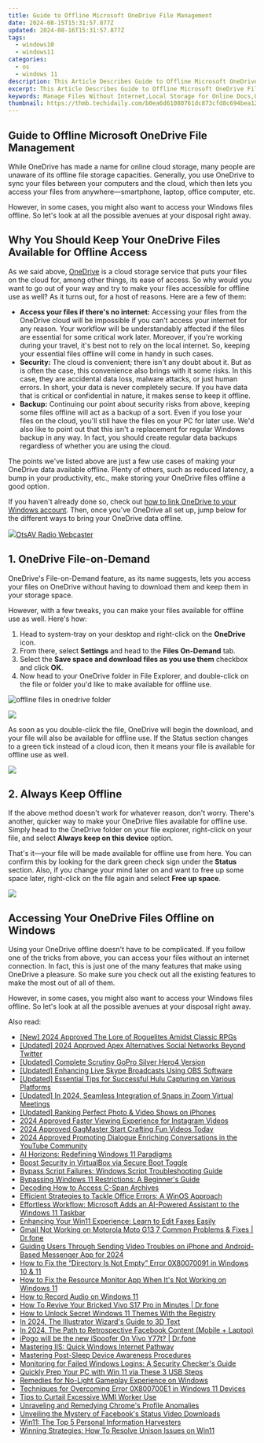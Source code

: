 ```yaml
---
title: Guide to Offline Microsoft OneDrive File Management
date: 2024-08-15T15:31:57.877Z
updated: 2024-08-16T15:31:57.877Z
tags:
  - windows10
  - windows11
categories:
  - os
  - windows 11
description: This Article Describes Guide to Offline Microsoft OneDrive File Management
excerpt: This Article Describes Guide to Offline Microsoft OneDrive File Management
keywords: Manage Files Without Internet,Local Storage for Online Docs,Offline Microsoft Office Sync,OneDrive Backup Alternatives,File Management Offline,Non-Net File Access Guide,Storing Doc's Offline Easily
thumbnail: https://thmb.techidaily.com/b0ea6d61080761dc873cfd8c694bea1246e45e087ea28aa28a47640ed6e89f83.jpg
---
```


## Guide to Offline Microsoft OneDrive File Management

 While OneDrive has made a name for online cloud storage, many people are unaware of its offline file storage capacities. Generally, you use OneDrive to sync your files between your computers and the cloud, which then lets you access your files from anywhere—smartphone, laptop, office computer, etc.

 However, in some cases, you might also want to access your Windows files offline. So let's look at all the possible avenues at your disposal right away.

## Why You Should Keep Your OneDrive Files Available for Offline Access

 As we said above, [OneDrive](https://www.makeuseof.com/what-is-onedrive/) is a cloud storage service that puts your files on the cloud for, among other things, its ease of access. So why would you want to go out of your way and try to make your files accessible for offline use as well? As it turns out, for a host of reasons. Here are a few of them:

* **Access your files if there's no internet:** Accessing your files from the OneDrive cloud will be impossible if you can't access your internet for any reason. Your workflow will be understandably affected if the files are essential for some critical work later. Moreover, if you're working during your travel, it's best not to rely on the local internet. So, keeping your essential files offline will come in handy in such cases.
* **Security:** The cloud is convenient; there isn't any doubt about it. But as is often the case, this convenience also brings with it some risks. In this case, they are accidental data loss, malware attacks, or just human errors. In short, your data is never completely secure. If you have data that is critical or confidential in nature, it makes sense to keep it offline.
* **Backup:** Continuing our point about security risks from above, keeping some files offline will act as a backup of a sort. Even if you lose your files on the cloud, you'll still have the files on your PC for later use. We'd also like to point out that this isn't a replacement for regular Windows backup in any way. In fact, you should create regular data backups regardless of whether you are using the cloud.

 The points we've listed above are just a few use cases of making your OneDrive data available offline. Plenty of others, such as reduced latency, a bump in your productivity, etc., make storing your OneDrive files offline a good option.

 If you haven't already done so, check out [how to link OneDrive to your Windows account](https://www.makeuseof.com/link-onedrive-microsoft-account-windows-10/). Then, once you've OneDrive all set up, jump below for the different ways to bring your OneDrive data offline.

<!-- affiliate ads begin -->
<a href="https://otszone.ots7.com/order/checkout.php?PRODS=4713322&QTY=1&AFFILIATE=108875&CART=1"><img src="https://green.ots7.com/screenshots/OtsAV/OtsAVRadio1.90-300x188.jpg" border="0">OtsAV Radio Webcaster</a>
<!-- affiliate ads end -->
## 1\. OneDrive File-on-Demand

 OneDrive's File-on-Demand feature, as its name suggests, lets you access your files on OneDrive without having to download them and keep them in your storage space.

 However, with a few tweaks, you can make your files available for offline use as well. Here's how:

1. Head to system-tray on your desktop and right-click on the **OneDrive** icon.
2. From there, select **Settings** and head to the **Files On-Demand** tab.
3. Select the **Save space and download files as you use them** checkbox and click **OK**.
4. Now head to your OneDrive folder in File Explorer, and double-click on the file or folder you'd like to make available for offline use.

![offline files in onedrive folder](https://static1.makeuseofimages.com/wordpress/wp-content/uploads/2023/05/offline-files-in-onedrive-folder.jpg)
<!-- affiliate ads begin -->
<a href="https://store.bitdefender.com/affiliate.php?ACCOUNT=BITLATIN&AFFILIATE=108875&PATH=http%3A%2F%2Fwww.bitdefender.com%2Fbusiness%3FAFFILIATE%3D108875%26RESOURCE%3D30%2525%2BOff%2Ball%2BGravityZone%2BProducts"><img src="https://www.bitdefender.com/content/dam/bitdefender/business/campaign/1200X628.png" border="0"></a>
<!-- affiliate ads end -->

 As soon as you double-click the file, OneDrive will begin the download, and your file will also be available for offline use. If the Status section changes to a green tick instead of a cloud icon, then it means your file is available for offline use as well.

<!-- affiliate ads begin -->
<a href="https://store.movavi.com/affiliate.php?ACCOUNT=MOVAVI&AFFILIATE=108875&PATH=https%3A%2F%2Fwww.movavi.com%3FAFFILIATE%3D108875%26RESOURCE%3DMovavi%2BVideo%2BEditor%2Bbox"><img src="https://mcusercontent.com/0885a03ded3d480dca9287f12/images/6d3207fd-9f15-4c21-f0ad-59c68e6a7e2a.png" border="0"></a>
<!-- affiliate ads end -->
## 2\. Always Keep Offline

 If the above method doesn't work for whatever reason, don't worry. There's another, quicker way to make your OneDrive files available for offline use. Simply head to the OneDrive folder on your file explorer, right-click on your file, and select **Always keep on this device** option.

 That's it—your file will be made available for offline use from here. You can confirm this by looking for the dark green check sign under the **Status** section. Also, if you change your mind later on and want to free up some space later, right-click on the file again and select **Free up space**.

<!-- affiliate ads begin -->
<a href="https://store.nero.com/order/checkout.php?PRODS=42570605&QTY=1&AFFILIATE=108875&CART=1"><img src="http://cdnwww.nero.com/nero-com-wAssets/img/banners/2023/usbXcopy/Nero_USB_x_copy_Screen_2.png" border="0"></a>
<!-- affiliate ads end -->
## Accessing Your OneDrive Files Offline on Windows

 Using your OneDrive offline doesn't have to be complicated. If you follow one of the tricks from above, you can access your files without an internet connection. In fact, this is just one of the many features that make using OneDrive a pleasure. So make sure you check out all the existing features to make the most out of all of them.

 However, in some cases, you might also want to access your Windows files offline. So let's look at all the possible avenues at your disposal right away.



<ins class="adsbygoogle"
      style="display:block"
      data-ad-client="ca-pub-7571918770474297"
      data-ad-slot="8358498916"
      data-ad-format="auto"
      data-full-width-responsive="true"></ins>


<span class="atpl-alsoreadstyle">Also read:</span>
<div><ul>
<li><a href="https://screen-sharing-recording.techidaily.com/new-2024-approved-the-lore-of-roguelites-amidst-classic-rpgs/"><u>[New] 2024 Approved  The Lore of Roguelites Amidst Classic RPGs</u></a></li>
<li><a href="https://twitter-videos.techidaily.com/updated-2024-approved-apex-alternatives-social-networks-beyond-twitter/"><u>[Updated] 2024 Approved  Apex Alternatives  Social Networks Beyond Twitter</u></a></li>
<li><a href="https://fox-helps.techidaily.com/updated-complete-scrutiny-gopro-silver-hero4-version/"><u>[Updated] Complete Scrutiny  GoPro Silver Hero4 Version</u></a></li>
<li><a href="https://desktop-recording.techidaily.com/updated-enhancing-live-skype-broadcasts-using-obs-software/"><u>[Updated] Enhancing Live Skype Broadcasts Using OBS Software</u></a></li>
<li><a href="https://screen-sharing-recording.techidaily.com/updated-essential-tips-for-successful-hulu-capturing-on-various-platforms/"><u>[Updated] Essential Tips for Successful Hulu Capturing on Various Platforms</u></a></li>
<li><a href="https://video-screen-grab.techidaily.com/updated-in-2024-seamless-integration-of-snaps-in-zoom-virtual-meetings/"><u>[Updated] In 2024, Seamless Integration of Snaps in Zoom Virtual Meetings</u></a></li>
<li><a href="https://extra-support.techidaily.com/updated-ranking-perfect-photo-and-video-shows-on-iphones/"><u>[Updated] Ranking Perfect Photo & Video Shows on iPhones</u></a></li>
<li><a href="https://instagram-video-recordings.techidaily.com/2024-approved-faster-viewing-experience-for-instagram-videos/"><u>2024 Approved  Faster Viewing Experience for Instagram Videos</u></a></li>
<li><a href="https://some-knowledge.techidaily.com/2024-approved-gagmaster-start-crafting-fun-videos-today/"><u>2024 Approved  GagMaster  Start Crafting Fun Videos Today</u></a></li>
<li><a href="https://extra-skills.techidaily.com/2024-approved-promoting-dialogue-enriching-conversations-in-the-youtube-community/"><u>2024 Approved  Promoting Dialogue  Enriching Conversations in the YouTube Community</u></a></li>
<li><a href="https://windows11.techidaily.com/ai-horizons-redefining-windows-11-paradigms/"><u>AI Horizons: Redefining Windows 11 Paradigms</u></a></li>
<li><a href="https://windows11.techidaily.com/boost-security-in-virtualbox-via-secure-boot-toggle/"><u>Boost Security in VirtualBox via Secure Boot Toggle</u></a></li>
<li><a href="https://windows11.techidaily.com/bypass-script-failures-windows-script-troubleshooting-guide/"><u>Bypass Script Failures: Windows Script Troubleshooting Guide</u></a></li>
<li><a href="https://windows11.techidaily.com/bypassing-windows-11-restrictions-a-beginners-guide/"><u>Bypassing Windows 11 Restrictions: A Beginner's Guide</u></a></li>
<li><a href="https://extra-tips.techidaily.com/decoding-how-to-access-c-span-archives/"><u>Decoding How to Access C-Span Archives</u></a></li>
<li><a href="https://windows11.techidaily.com/efficient-strategies-to-tackle-office-errors-a-winos-approach/"><u>Efficient Strategies to Tackle Office Errors: A WinOS Approach</u></a></li>
<li><a href="https://windows11.techidaily.com/effortless-workflow-microsoft-adds-an-ai-powered-assistant-to-the-windows-11-taskbar/"><u>Effortless Workflow: Microsoft Adds an AI-Powered Assistant to the Windows 11 Taskbar</u></a></li>
<li><a href="https://windows11.techidaily.com/enhancing-your-win11-experience-learn-to-edit-faxes-easily/"><u>Enhancing Your Win11 Experience: Learn to Edit Faxes Easily</u></a></li>
<li><a href="https://howto.techidaily.com/gmail-not-working-on-motorola-moto-g13-7-common-problems-and-fixes-drfone-by-drfone-fix-android-problems-fix-android-problems/"><u>Gmail Not Working on Motorola Moto G13 7 Common Problems & Fixes | Dr.fone</u></a></li>
<li><a href="https://facebook-videos.techidaily.com/guiding-users-through-sending-video-troubles-on-iphone-and-android-based-messenger-app-for-2024/"><u>Guiding Users Through Sending Video Troubles on iPhone and Android-Based Messenger App for 2024</u></a></li>
<li><a href="https://windows11.techidaily.com/how-to-fix-the-directory-is-not-empty-error-0x80070091-in-windows-10-and-11/"><u>How to Fix the “Directory Is Not Empty” Error 0X80070091 in Windows 10 & 11</u></a></li>
<li><a href="https://windows11.techidaily.com/how-to-fix-the-resource-monitor-app-when-its-not-working-on-windows-11/"><u>How to Fix the Resource Monitor App When It's Not Working on Windows 11</u></a></li>
<li><a href="https://windows11.techidaily.com/how-to-record-audio-on-windows-11/"><u>How to Record Audio on Windows 11</u></a></li>
<li><a href="https://fix-guide.techidaily.com/how-to-revive-your-bricked-vivo-s17-pro-in-minutes-drfone-by-drfone-fix-android-problems-fix-android-problems/"><u>How To Revive Your Bricked Vivo S17 Pro in Minutes | Dr.fone</u></a></li>
<li><a href="https://windows11.techidaily.com/how-to-unlock-secret-windows-11-themes-with-the-registry/"><u>How to Unlock Secret Windows 11 Themes With the Registry</u></a></li>
<li><a href="https://vp-tips.techidaily.com/in-2024-the-illustrator-wizards-guide-to-3d-text/"><u>In 2024, The Illustrator Wizard's Guide to 3D Text</u></a></li>
<li><a href="https://facebook-videos.techidaily.com/in-2024-the-path-to-retrospective-facebook-content-mobile-plus-laptop/"><u>In 2024, The Path to Retrospective Facebook Content (Mobile + Laptop)</u></a></li>
<li><a href="https://change-location.techidaily.com/ipogo-will-be-the-new-ispoofer-on-vivo-y77t-drfone-by-drfone-virtual-android/"><u>iPogo will be the new iSpoofer On Vivo Y77t? | Dr.fone</u></a></li>
<li><a href="https://windows11.techidaily.com/mastering-iis-quick-windows-internet-pathway/"><u>Mastering IIS: Quick Windows Internet Pathway</u></a></li>
<li><a href="https://windows11.techidaily.com/mastering-post-sleep-device-awareness-procedures/"><u>Mastering Post-Sleep Device Awareness Procedures</u></a></li>
<li><a href="https://windows11.techidaily.com/monitoring-for-failed-windows-logins-a-security-checkers-guide/"><u>Monitoring for Failed Windows Logins: A Security Checker's Guide</u></a></li>
<li><a href="https://windows11.techidaily.com/quickly-prep-your-pc-with-win-11-via-these-3-usb-steps/"><u>Quickly Prep Your PC with Win 11 via These 3 USB Steps</u></a></li>
<li><a href="https://windows11.techidaily.com/remedies-for-no-light-gameplay-experience-on-windows/"><u>Remedies for No-Light Gameplay Experience on Windows</u></a></li>
<li><a href="https://windows11.techidaily.com/techniques-for-overcoming-error-0x800700e1-in-windows-11-devices/"><u>Techniques for Overcoming Error 0X800700E1 in Windows 11 Devices</u></a></li>
<li><a href="https://windows11.techidaily.com/tips-to-curtail-excessive-wmi-worker-use/"><u>Tips to Curtail Excessive WMI Worker Use</u></a></li>
<li><a href="https://windows11.techidaily.com/unraveling-and-remedying-chromes-profile-anomalies/"><u>Unraveling and Remedying Chrome's Profile Anomalies</u></a></li>
<li><a href="https://facebook-videos.techidaily.com/unveiling-the-mystery-of-facebooks-status-video-downloads/"><u>Unveiling the Mystery of Facebook's Status Video Downloads</u></a></li>
<li><a href="https://windows11.techidaily.com/win11-the-top-5-personal-information-harvesters/"><u>Win11: The Top 5 Personal Information Harvesters</u></a></li>
<li><a href="https://windows11.techidaily.com/winning-strategies-how-to-resolve-unison-issues-on-win11/"><u>Winning Strategies: How To Resolve Unison Issues on Win11</u></a></li>
</ul></div>

